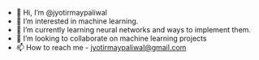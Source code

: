 - 👋 Hi, I’m @jyotirmaypaliwal
- 👀 I’m interested in machine learning.
- 🌱 I’m currently learning neural networks and ways to implement them.
- 💞️ I’m looking to collaborate on machine learning projects
- 📫 How to reach me - jyotirmaypaliwal@gmail.com

<!---
jyotirmaypaliwal/jyotirmaypaliwal is a ✨ special ✨ repository because its `README.md` (this file) appears on your GitHub profile.
You can click the Preview link to take a look at your changes.
--->
